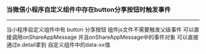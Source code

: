 ### 当微信小程序自定义组件中存在button分享按钮时触发事件
---
当小程序自定义组件中有 button 分享按钮 组件js文件不需要触发父级事件 可以直接调用onShareAppMessage  并且onShareAppMessage中的事件对象 可以直接通过e.detail拿到 自定义组件中的data-xx值
